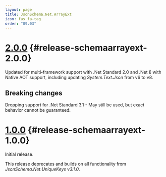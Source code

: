 ```yaml
---
layout: page
title: JsonSchema.Net.ArrayExt
icon: fas fa-tag
order: "09.03"
---
```

# [2.0.0](https://github.com/gregsdennis/json-everything/pull/619) {#release-schemaarrayext-2.0.0}

Updated for multi-framework support with .Net Standard 2.0 and .Net 8 with Native AOT support, including updating _System.Text.Json_ from v6 to v8.

## Breaking changes

Dropping support for .Net Standard 3.1 - May still be used, but exact behavior cannot be guaranteed. 

# [1.0.0](https://github.com/gregsdennis/json-everything/pull/120) {#release-schemaarrayext-1.0.0}

Initial release.

This release deprecates and builds on all functionality from _JsonSchema.Net.UniqueKeys v3.1.0_.